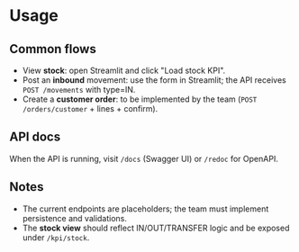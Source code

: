 # Usage

## Common flows
- View **stock**: open Streamlit and click "Load stock KPI".
- Post an **inbound** movement: use the form in Streamlit; the API receives `POST /movements` with type=IN.
- Create a **customer order**: to be implemented by the team (`POST /orders/customer` + lines + confirm).

## API docs
When the API is running, visit `/docs` (Swagger UI) or `/redoc` for OpenAPI.

## Notes
- The current endpoints are placeholders; the team must implement persistence and validations.
- The **stock view** should reflect IN/OUT/TRANSFER logic and be exposed under `/kpi/stock`.
